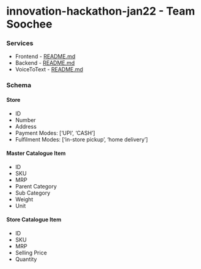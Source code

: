 # innovation-hackathon-jan22 - Team Soochee

### Services
 - Frontend - [README.md](/frontend/README.md)
 - Backend - [README.md](/backend/README.md)
 - VoiceToText - [README.md](/voiceToTextService/README.md)

### Schema

#### Store
 - ID
 - Number
 - Address
 - Payment Modes: [‘UPI’, ‘CASH’]
 - Fulfilment Modes: [‘in-store pickup’, ‘home delivery’]

#### Master Catalogue Item
 - ID
 - SKU
 - MRP
 - Parent Category
 - Sub Category
 - Weight
 - Unit

#### Store Catalogue Item
 - ID
 - SKU
 - MRP
 - Selling Price
 - Quantity

